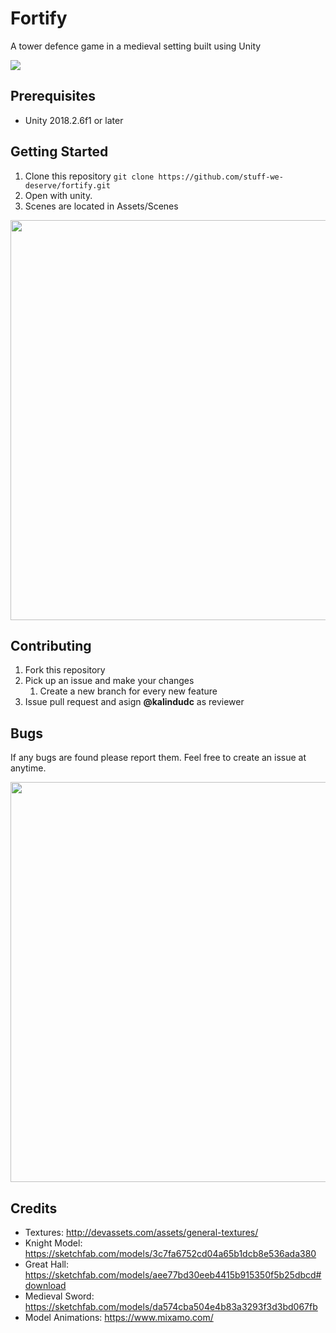 # Fortify
A tower defence game in a medieval setting built using Unity

<img src="https://github.com/uoft-oss/fortify/blob/master/Assets/Preview/preview3.gif">

## Prerequisites
- Unity 2018.2.6f1 or later

## Getting Started
1. Clone this repository 
  `git clone https://github.com/stuff-we-deserve/fortify.git`
2. Open with unity.
3. Scenes are located in Assets/Scenes

<img src="https://github.com/uoft-oss/fortify/blob/master/Assets/Preview/preview1.PNG" width="640px" height="auto">

## Contributing
1. Fork this repository
2. Pick up an issue and make your changes
   1. Create a new branch for every new feature
3. Issue pull request and asign **@kalindudc** as reviewer

## Bugs
If any bugs are found please report them. Feel free to create an issue at anytime.

<img src="https://github.com/uoft-oss/fortify/blob/master/Assets/Preview/preview2.PNG" width="640px" height="auto">

## Credits
- Textures: http://devassets.com/assets/general-textures/
- Knight Model: https://sketchfab.com/models/3c7fa6752cd04a65b1dcb8e536ada380
- Great Hall: https://sketchfab.com/models/aee77bd30eeb4415b915350f5b25dbcd#download
- Medieval Sword: https://sketchfab.com/models/da574cba504e4b83a3293f3d3bd067fb
- Model Animations: https://www.mixamo.com/
